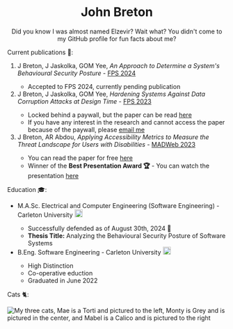 <h1 align="center">John Breton</h1>

<p align="center">
  Did you know I was almost named Elzevir? Wait what? You didn't come to my GitHub profile for fun facts about me?
</p>
<p>
  Current publications 📄:
  <ol>
    <li>J Breton, J Jaskolka, GOM Yee, <i>An Approach to Determine a System's Behavioural Security Posture</i> - <a href="https://www.fps-2024.com/index.php/detailed-program/">FPS 2024</a></li>
    <ul>
      <li>Accepted to FPS 2024, currently pending publication</li>
    </ul>
    <li>J Breton, J Jaskolka, GOM Yee, <i>Hardening Systems Against Data Corruption Attacks at Design Time</i> - <a href="https://www.fps-2023.com/index.php/detailed-program/">FPS 2023</a></li>
    <ul>
      <li>Locked behind a paywall, but the paper can be read <a href="https://link.springer.com/chapter/10.1007/978-3-031-57537-2_24">here</a></li>
      <li>If you have any interest in the research and cannot access the paper because of the paywall, please <a href="mailto:johnbreton37@gmail.com">email me</a></li>
    </ul>
    <li>J Breton, AR Abdou, <i>Applying Accessibility Metrics to Measure the Threat Landscape for Users with Disabilities</i> - <a href="https://madweb.work/program23/">MADWeb 2023</a></li>
    <ul>
      <li> You can read the paper for free <a href="https://madweb.work/papers/2023/madweb23-breton.pdf">here</a></li>
      <li>Winner of the <b>Best Presentation Award 🏆</b> - You can watch the presentation <a href="https://www.youtube.com/watch?v=YT8Y_NSFbNA&list=PLfUWWM-POgQutVfo5IFDm2ruwlEKLqUVd&index=3&t=1s">here</a></li>
    </ul>
  </ol>
</p>
<p>
  Education 🎓:
  <ul>
    <li>M.A.Sc. Electrical and Computer Engineering (Software Engineering) - Carleton University <img src="https://github.com/john-breton/john-breton/assets/55368611/4866ddec-34d0-403b-a17c-0c446b6ad11d" alt="The Carleton University Logo, a red maple leaf within a black shield, with two white waves at the bottom of the shield" style="height: 18px; width: 18px;">
</li>
    <ul>
      <li>Successfully defended as of August 30th, 2024 🎉</li>
      <li><b>Thesis Title:</b> Analyzing the Behavioural Security Posture of Software Systems </li>
    </ul>
  <li>B.Eng. Software Engineering - Carleton University <img src="https://github.com/john-breton/john-breton/assets/55368611/4866ddec-34d0-403b-a17c-0c446b6ad11d" alt="The Carleton University Logo, a red maple leaf within a black shield, with two white waves at the bottom of the shield" style="height: 18px; width: 18px;"></li>
    <ul>
      <li>High Distinction</li>
      <li>Co-operative eduction</li>
      <li>Graduated in June 2022</li>
    </ul>
  </ul>
</p>
<p>
  Cats 🐈:
</p>
<p class="aligncenter">
  <img src="https://github.com/john-breton/john-breton/assets/55368611/4fdf8852-1720-417e-8a07-e99ec6fdbeee" alt="My three cats, Mae is a Torti and pictured to the left, Monty is Grey and is pictured in the center, and Mabel is a Calico and is pictured to the right" align="center">
</p>

